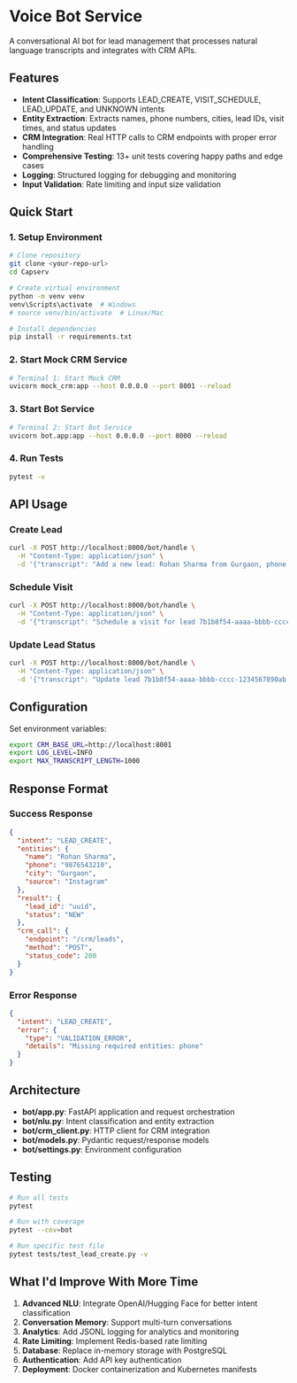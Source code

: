 # Voice Bot Service

A conversational AI bot for lead management that processes natural language transcripts and integrates with CRM APIs.

## Features

- **Intent Classification**: Supports LEAD_CREATE, VISIT_SCHEDULE, LEAD_UPDATE, and UNKNOWN intents
- **Entity Extraction**: Extracts names, phone numbers, cities, lead IDs, visit times, and status updates
- **CRM Integration**: Real HTTP calls to CRM endpoints with proper error handling
- **Comprehensive Testing**: 13+ unit tests covering happy paths and edge cases
- **Logging**: Structured logging for debugging and monitoring
- **Input Validation**: Rate limiting and input size validation

## Quick Start

### 1. Setup Environment

```bash
# Clone repository
git clone <your-repo-url>
cd Capserv

# Create virtual environment
python -m venv venv
venv\Scripts\activate  # Windows
# source venv/bin/activate  # Linux/Mac

# Install dependencies
pip install -r requirements.txt
```

### 2. Start Mock CRM Service

```bash
# Terminal 1: Start Mock CRM
uvicorn mock_crm:app --host 0.0.0.0 --port 8001 --reload
```

### 3. Start Bot Service

```bash
# Terminal 2: Start Bot Service
uvicorn bot.app:app --host 0.0.0.0 --port 8000 --reload
```

### 4. Run Tests

```bash
pytest -v
```

## API Usage

### Create Lead
```bash
curl -X POST http://localhost:8000/bot/handle \
  -H "Content-Type: application/json" \
  -d '{"transcript": "Add a new lead: Rohan Sharma from Gurgaon, phone 9876543210, source Instagram"}'
```

### Schedule Visit
```bash
curl -X POST http://localhost:8000/bot/handle \
  -H "Content-Type: application/json" \
  -d '{"transcript": "Schedule a visit for lead 7b1b8f54-aaaa-bbbb-cccc-1234567890ab at 2025-10-02T17:00:00+05:30"}'
```

### Update Lead Status
```bash
curl -X POST http://localhost:8000/bot/handle \
  -H "Content-Type: application/json" \
  -d '{"transcript": "Update lead 7b1b8f54-aaaa-bbbb-cccc-1234567890ab to WON notes booked unit A2"}'
```

## Configuration

Set environment variables:

```bash
export CRM_BASE_URL=http://localhost:8001
export LOG_LEVEL=INFO
export MAX_TRANSCRIPT_LENGTH=1000
```

## Response Format

### Success Response
```json
{
  "intent": "LEAD_CREATE",
  "entities": {
    "name": "Rohan Sharma",
    "phone": "9876543210",
    "city": "Gurgaon",
    "source": "Instagram"
  },
  "result": {
    "lead_id": "uuid",
    "status": "NEW"
  },
  "crm_call": {
    "endpoint": "/crm/leads",
    "method": "POST",
    "status_code": 200
  }
}
```

### Error Response
```json
{
  "intent": "LEAD_CREATE",
  "error": {
    "type": "VALIDATION_ERROR",
    "details": "Missing required entities: phone"
  }
}
```

## Architecture

- **bot/app.py**: FastAPI application and request orchestration
- **bot/nlu.py**: Intent classification and entity extraction
- **bot/crm_client.py**: HTTP client for CRM integration
- **bot/models.py**: Pydantic request/response models
- **bot/settings.py**: Environment configuration

## Testing

```bash
# Run all tests
pytest

# Run with coverage
pytest --cov=bot

# Run specific test file
pytest tests/test_lead_create.py -v
```

## What I'd Improve With More Time

1. **Advanced NLU**: Integrate OpenAI/Hugging Face for better intent classification
2. **Conversation Memory**: Support multi-turn conversations
3. **Analytics**: Add JSONL logging for analytics and monitoring
4. **Rate Limiting**: Implement Redis-based rate limiting
5. **Database**: Replace in-memory storage with PostgreSQL
6. **Authentication**: Add API key authentication
7. **Deployment**: Docker containerization and Kubernetes manifests